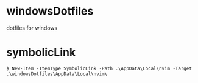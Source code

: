 # windowsDotfiles
dotfiles for windows

# symbolicLink

```shell
$ New-Item -ItemType SymbolicLink -Path .\AppData\Local\nvim -Target .\windowsDotfiles\AppData\Local\nvim\
```
